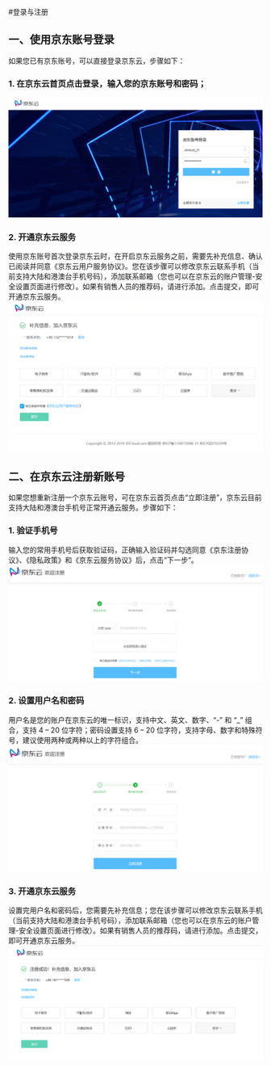 #登录与注册
## 一、使用京东账号登录
如果您已有京东账号，可以直接登录京东云，步骤如下：

### 1. 在京东云首页点击登录，输入您的京东账号和密码；
![](../../../image/User/Account%20Management/Check%20your%20account/1.%20京东账号登录.png)

### 2. 开通京东云服务
使用京东账号首次登录京东云时，在开启京东云服务之前，需要先补充信息、确认已阅读并同意《京东云用户服务协议》。您在该步骤可以修改京东云联系手机（当前支持大陆和港澳台手机号码），添加联系邮箱（您也可以在京东云的账户管理-安全设置页面进行修改）。如果有销售人员的推荐码，请进行添加。点击提交，即可开通京东云服务。
![](../../../image/User/Account%20Management//Check%20your%20account/2.京东账号激活.png)

 
## 二、在京东云注册新账号
如果您想重新注册一个京东云账号，可在京东云首页点击“立即注册”，京东云目前支持大陆和港澳台手机号正常开通云服务。步骤如下：
### 1. 验证手机号
输入您的常用手机号后获取验证码，正确输入验证码并勾选同意《京东注册协议》、《隐私政策》和《京东云服务协议》后，点击“下一步”。
![](../../../image/User/Account%20Management/Check%20your%20account/3.%20注册1.png)

### 2. 设置用户名和密码
用户名是您的账户在京东云的唯一标识，支持中文、英文、数字、“-” 和 “_” 组合，支持 4 – 20 位字符；密码设置支持 6 – 20 位字符，支持字母、数字和特殊符号，建议使用两种或两种以上的字符组合。
![](../../../image/User/Account%20Management/Check%20your%20account/4.注册2.png)

### 3. 开通京东云服务
设置完用户名和密码后，您需要先补充信息；您在该步骤可以修改京东云联系手机（当前支持大陆和港澳台手机号码），添加联系邮箱（您也可以在京东云的账户管理-安全设置页面进行修改）。如果有销售人员的推荐码，请进行添加。点击提交，即可开通京东云服务。
![](../../../image/User/Account%20Management/Check%20your%20account/5.注册激活.png)
